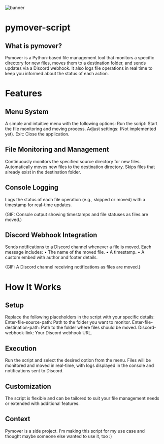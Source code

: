 ![banner](https://i.imgur.com/5boDwK0.png)
# pymover-script

## What is pymover?
Pymover is a Python-based file management tool that monitors a specific directory for new files, moves them to a destination folder, and sends updates via a Discord webhook. It also logs file operations in real time to keep you informed about the status of each action.

# Features

## Menu System
A simple and intuitive menu with the following options:
Run the script: Start the file monitoring and moving process.
Adjust settings: (Not implemented yet).
Exit: Close the application.

## File Monitoring and Management
Continuously monitors the specified source directory for new files.
Automatically moves new files to the destination directory.
Skips files that already exist in the destination folder.

## Console Logging

Logs the status of each file operation (e.g., skipped or moved) with a timestamp for real-time updates.

(GIF: Console output showing timestamps and file statuses as files are moved.)

## Discord Webhook Integration

Sends notifications to a Discord channel whenever a file is moved. Each message includes:
	•	The name of the moved file.
	•	A timestamp.
	•	A custom embed with author and footer details.

(GIF: A Discord channel receiving notifications as files are moved.)

# How It Works

## Setup

Replace the following placeholders in the script with your specific details:
Enter-file-source-path: Path to the folder you want to monitor.
Enter-file-destination-path: Path to the folder where files should be moved.
Discord-webhook-link: Your Discord webhook URL.

## Execution

Run the script and select the desired option from the menu. Files will be monitored and moved in real-time, with logs displayed in the console and notifications sent to Discord.

## Customization

The script is flexible and can be tailored to suit your file management needs or extended with additional features.

## Context
Pymover is a side project. I'm making this script for my use case and thought maybe someone else wanted to use it, too :)
